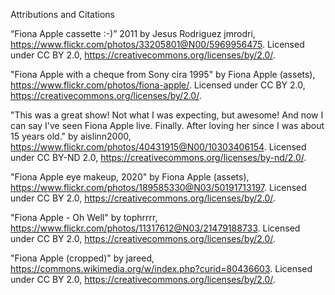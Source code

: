 Attributions and Citations

“Fiona Apple cassette :-)” 2011 by Jesus Rodriguez jmrodri, https://www.flickr.com/photos/33205801@N00/5969956475. Licensed under CC BY 2.0, https://creativecommons.org/licenses/by/2.0/.

"Fiona Apple with a cheque from Sony cira 1995" by Fiona Apple (assets), https://www.flickr.com/photos/fiona-apple/. Licensed under CC BY 2.0, https://creativecommons.org/licenses/by/2.0/.

"This was a great show! Not what I was expecting, but awesome! And now I can say I've seen Fiona Apple live. Finally. After loving her since I was about 15 years old." by aislinn2000, https://www.flickr.com/photos/40431915@N00/10303406154. Licensed under CC BY-ND 2.0,
https://creativecommons.org/licenses/by-nd/2.0/.

"Fiona Apple eye makeup, 2020" by Fiona Apple (assets), https://www.flickr.com/photos/189585330@N03/50191713197. Licensed under CC BY 2.0, https://creativecommons.org/licenses/by/2.0/.

"Fiona Apple - Oh Well" by tophrrrr, https://www.flickr.com/photos/11317612@N03/21479188733. Licensed under CC BY 2.0, https://creativecommons.org/licenses/by/2.0/.

"Fiona Apple (cropped)" by jareed, https://commons.wikimedia.org/w/index.php?curid=80436603. Licensed under CC BY 2.0, https://creativecommons.org/licenses/by/2.0/.
